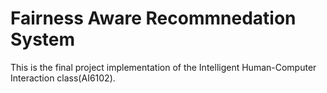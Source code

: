 # Fairness Aware Recommnedation System

This is the final project implementation of the Intelligent Human-Computer Interaction class(AI6102).
